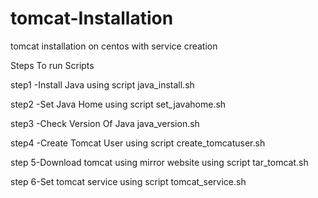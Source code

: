 # tomcat-Installation
tomcat installation on centos with service creation



Steps To run Scripts 



step1 -Install Java using script java_install.sh




step2 -Set Java Home using script set_javahome.sh




step3 -Check Version Of Java java_version.sh



step4 -Create Tomcat User using script create_tomcatuser.sh




step 5-Download tomcat using mirror website using script tar_tomcat.sh




step 6-Set tomcat service using script tomcat_service.sh
